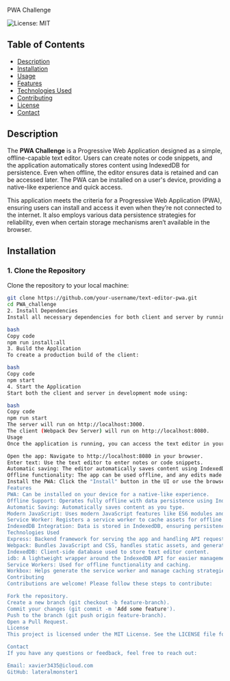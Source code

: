PWA Challenge

![License: MIT](https://img.shields.io/badge/License-MIT-green.svg)

## Table of Contents
- [Description](#description)
- [Installation](#installation)
- [Usage](#usage)
- [Features](#features)
- [Technologies Used](#technologies-used)
- [Contributing](#contributing)
- [License](#license)
- [Contact](#contact)

## Description
The **PWA Challenge** is a Progressive Web Application designed as a simple, offline-capable text editor. Users can create notes or code snippets, and the application automatically stores content using IndexedDB for persistence. Even when offline, the editor ensures data is retained and can be accessed later. The PWA can be installed on a user's device, providing a native-like experience and quick access.

This application meets the criteria for a Progressive Web Application (PWA), ensuring users can install and access it even when they’re not connected to the internet. It also employs various data persistence strategies for reliability, even when certain storage mechanisms aren’t available in the browser.

## Installation

### 1. Clone the Repository
Clone the repository to your local machine:

```bash
git clone https://github.com/your-username/text-editor-pwa.git
cd PWA_challenge
2. Install Dependencies
Install all necessary dependencies for both client and server by running the following from the project root:

bash
Copy code
npm run install:all
3. Build the Application
To create a production build of the client:

bash
Copy code
npm start
4. Start the Application
Start both the client and server in development mode using:

bash
Copy code
npm run start
The server will run on http://localhost:3000.
The client (Webpack Dev Server) will run on http://localhost:8080.
Usage
Once the application is running, you can access the text editor in your browser:

Open the app: Navigate to http://localhost:8080 in your browser.
Enter text: Use the text editor to enter notes or code snippets.
Automatic saving: The editor automatically saves content using IndexedDB.
Offline functionality: The app can be used offline, and any edits made will be saved and accessible when you go back online.
Install the PWA: Click the "Install" button in the UI or use the browser's install prompt to install the web app on your device.
Features
PWA: Can be installed on your device for a native-like experience.
Offline Support: Operates fully offline with data persistence using IndexedDB.
Automatic Saving: Automatically saves content as you type.
Modern JavaScript: Uses modern JavaScript features like ES6 modules and async functions.
Service Worker: Registers a service worker to cache assets for offline use.
IndexedDB Integration: Data is stored in IndexedDB, ensuring persistence even if the app is closed or offline.
Technologies Used
Express: Backend framework for serving the app and handling API requests.
Webpack: Bundles JavaScript and CSS, handles static assets, and generates service workers.
IndexedDB: Client-side database used to store text editor content.
idb: A lightweight wrapper around the IndexedDB API for easier management.
Service Workers: Used for offline functionality and caching.
Workbox: Helps generate the service worker and manage caching strategies.
Contributing
Contributions are welcome! Please follow these steps to contribute:

Fork the repository.
Create a new branch (git checkout -b feature-branch).
Commit your changes (git commit -m 'Add some feature').
Push to the branch (git push origin feature-branch).
Open a Pull Request.
License
This project is licensed under the MIT License. See the LICENSE file for details.

Contact
If you have any questions or feedback, feel free to reach out:

Email: xavier3435@icloud.com
GitHub: lateralmonster1
